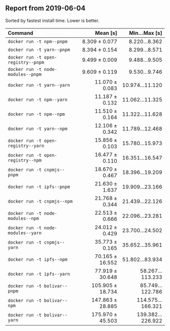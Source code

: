 ## Report from 2019-06-04

Sorted by fastest install time. Lower is better.


| Command | Mean [s] | Min…Max [s] |
|:---|---:|---:|
| `docker run -t npm--pnpm` | 8.309 ± 0.077 | 8.220…8.362 |
| `docker run -t yarn--pnpm` | 8.394 ± 0.154 | 8.299…8.571 |
| `docker run -t open-registry--pnpm` | 9.499 ± 0.009 | 9.488…9.505 |
| `docker run -t node-modules--pnpm` | 9.609 ± 0.119 | 9.530…9.746 |
| `docker run -t yarn--yarn` | 11.070 ± 0.083 | 10.974…11.120 |
| `docker run -t npm--yarn` | 11.187 ± 0.132 | 11.062…11.325 |
| `docker run -t npm--npm` | 11.510 ± 0.164 | 11.322…11.628 |
| `docker run -t yarn--npm` | 12.106 ± 0.342 | 11.789…12.468 |
| `docker run -t open-registry--yarn` | 15.856 ± 0.103 | 15.780…15.973 |
| `docker run -t open-registry--npm` | 16.477 ± 0.110 | 16.351…16.547 |
| `docker run -t cnpmjs--pnpm` | 18.670 ± 0.467 | 18.396…19.209 |
| `docker run -t ipfs--pnpm` | 21.630 ± 1.637 | 19.909…23.166 |
| `docker run -t cnpmjs--npm` | 21.768 ± 0.344 | 21.439…22.126 |
| `docker run -t node-modules--npm` | 22.513 ± 0.666 | 22.096…23.281 |
| `docker run -t node-modules--yarn` | 24.012 ± 0.429 | 23.700…24.502 |
| `docker run -t cnpmjs--yarn` | 35.773 ± 0.165 | 35.652…35.961 |
| `docker run -t ipfs--npm` | 70.165 ± 16.552 | 51.802…83.934 |
| `docker run -t ipfs--yarn` | 77.919 ± 30.648 | 58.267…113.233 |
| `docker run -t bolivar--pnpm` | 105.905 ± 18.734 | 85.749…122.786 |
| `docker run -t bolivar--npm` | 147.863 ± 28.885 | 114.575…166.321 |
| `docker run -t bolivar--yarn` | 175.970 ± 45.503 | 139.382…226.922 |
